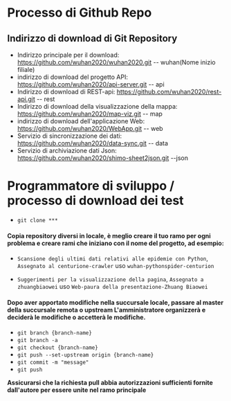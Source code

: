 # Processo di Github Repo
## Indirizzo di download di Git Repository
- Indirizzo principale per il download: https://github.com/wuhan2020/wuhan2020.git  -- wuhan(Nome inizio filiale)
- indirizzo di download del progetto API: https://github.com/wuhan2020/api-server.git -- api
- Indirizzo di download di REST-api: https://github.com/wuhan2020/rest-api.git  -- rest
- Indirizzo di download della visualizzazione della mappa: https://github.com/wuhan2020/map-viz.git -- map
- indirizzo di download dell'applicazione Web: https://github.com/wuhan2020/WebApp.git  -- web
- Servizio di sincronizzazione dei dati: https://github.com/wuhan2020/data-sync.git  -- data
- Servizio di archiviazione dati Json: https://github.com/wuhan2020/shimo-sheet2json.git --json

# Programmatore di sviluppo / processo di download dei test
* `git clone *** ` 

#### Copia repository diversi in locale, è meglio creare il tuo ramo per ogni problema e creare rami che iniziano con il nome del progetto, ad esempio:
* `Scansione degli ultimi dati relativi alle epidemie con Python`, `Assegnato al centurione-crawler` uso `wuhan-pythonspider-centurion`

* `Suggerimenti per la visualizzazione della pagina`, `Assegnato a zhuangbiaowei` uso `Web-paura della presentazione-Zhuang Biaowei`

#### Dopo aver apportato modifiche nella succursale locale, passare al master della succursale remota o upstream L'amministratore organizzerà e deciderà le modifiche o accetterà le modifiche. 
* `git branch {branch-name} `
* `git branch -a`
* `git checkout {branch-name}`
* `git push --set-upstream origin {branch-name}`
* `git commit -m "message"`
* `git push`

**Assicurarsi che la richiesta pull abbia autorizzazioni sufficienti fornite dall'autore per essere unite nel ramo principale**

